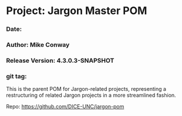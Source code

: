 # Project: Jargon Master POM
### Date: 
### Author: Mike Conway
### Release Version: 4.3.0.3-SNAPSHOT
### git tag:

This is the parent POM for Jargon-related projects, representing a restructuring of related Jargon projects in a more streamlined fashion.

Repo: https://github.com/DICE-UNC/jargon-pom

